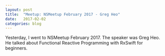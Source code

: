 ```yaml
---
layout: post
title:  "Meetup: NSMeetup February 2017 - Greg Heo"
date:   2017-02-02
categories: blog
---
```


Yesterday, I went to NSMeetup February 2017. The speaker was Greg Heo. He talked about Functional Reactive Programming with RxSwift for beginners.

[1]: https://gregheo.com/blog/nsmeetup-rx/
